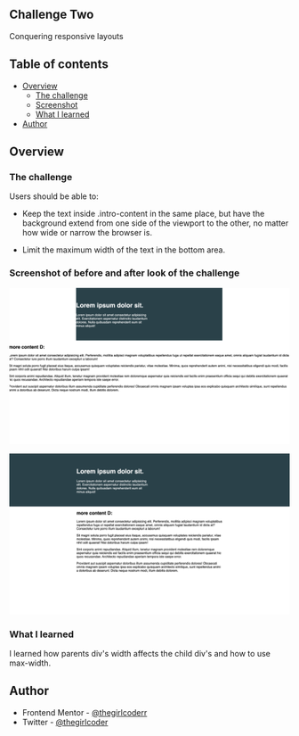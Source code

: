 ## Challenge Two

  Conquering responsive layouts
  
## Table of contents

- [Overview](#overview)
  - [The challenge](#the-challenge)
  - [Screenshot](#screenshot)
  - [What I learned](#what-i-learned)
- [Author](#author)

## Overview

### The challenge

Users should be able to:

-  Keep the text inside .intro-content in the same place, but have the background extend from one side of the viewport to the other, no matter how wide or narrow the browser is. 

-  Limit the maximum width of the text in the bottom area.

### Screenshot of before and after look of the challenge

![](/challenge02/Beforelook.png)

![](/challenge02/Afterlook.png)



### What I learned

I learned how parents div's width affects the child div's and how to use max-width.

## Author

- Frontend Mentor - [@thegirlcoderr](https://www.frontendmentor.io/profile/thegirlcoderr)
- Twitter - [@thegirlcoder](https://twitter.com/thegirlcoder)
